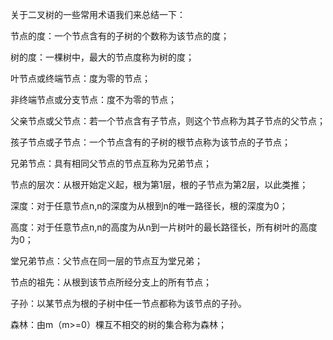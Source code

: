 关于二叉树的一些常用术语我们来总结一下：

节点的度：一个节点含有的子树的个数称为该节点的度；

树的度：一棵树中，最大的节点度称为树的度；

叶节点或终端节点：度为零的节点；

非终端节点或分支节点：度不为零的节点；

父亲节点或父节点：若一个节点含有子节点，则这个节点称为其子节点的父节点；

孩子节点或子节点：一个节点含有的子树的根节点称为该节点的子节点；

兄弟节点：具有相同父节点的节点互称为兄弟节点；

节点的层次：从根开始定义起，根为第1层，根的子节点为第2层，以此类推；

深度：对于任意节点n,n的深度为从根到n的唯一路径长，根的深度为0；

高度：对于任意节点n,n的高度为从n到一片树叶的最长路径长，所有树叶的高度为0；

堂兄弟节点：父节点在同一层的节点互为堂兄弟；

节点的祖先：从根到该节点所经分支上的所有节点；

子孙：以某节点为根的子树中任一节点都称为该节点的子孙。

森林：由m（m>=0）棵互不相交的树的集合称为森林；
